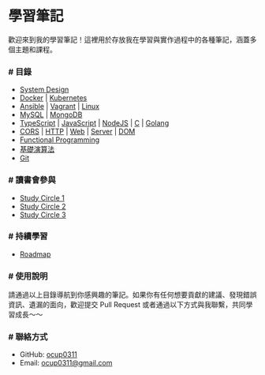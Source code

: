 # 學習筆記

歡迎來到我的學習筆記！這裡用於存放我在學習與實作過程中的各種筆記，涵蓋多個主題和課程。

### # 目錄

- [System Design](./System/README.md)
- [Docker](./DevOps/Docker/note/note.md) | [Kubernetes](./DevOps/Kubernetes/note/note.md)
- [Ansible](./DevOps/Ansible/note/note.md) | [Vagrant](./DevOps/Vagrant/note/note.md) | [Linux](./OS/Linux/note/base.md)
- [MySQL](./DataBase/note/MySQL/note.md) | [MongoDB](./DataBase/note/MongoDB/note.md)
- [TypeScript](./Language/TypeScript/note/base.md) | [JavaScript](./Language/JavaScript/note/base.md) | [NodeJS](./Language/JavaScript/note/Node.md) | [C](./Language/C/note/base.md) | [Golang](./Language/Golang/note/base.md)
- [CORS](./Web/note/CORS.md) | [HTTP](./Web/note/HTTP.md) | [Web](./Web/note/Web.md) | [Server](./Web/note/Server.md) | [DOM](./FrontEnd/note/DOM.md)
- [Functional Programming](./Pattern/FP/note/base.md)
- [基礎演算法](https://github.com/ocup0311/Algorithm)
- [Git](./Tool/Git/note/note.md)

### # 讀書會參與

- [Study Circle 1](./Study%20Circle/IT%20Book%20Club/README.md)
- [Study Circle 2](./Study%20Circle/宇杯多菜/OSTEP/README.md)
- [Study Circle 3](./Study%20Circle/Software%20Engineering%20Book%20Club/README.md)

### # 持續學習

- [Roadmap](https://roadmap.sh/)

### # 使用說明

請通過以上目錄導航到你感興趣的筆記。如果你有任何想要貢獻的建議、發現錯誤資訊、遺漏的面向，歡迎提交 Pull Request 或者通過以下方式與我聯繫，共同學習成長～～

### # 聯絡方式

- GitHub: [ocup0311](https://github.com/ocup0311)
- Email: [ocup0311@gmail.com](mailto:ocup0311@gmail.com)
